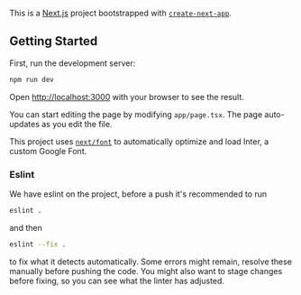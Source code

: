 This is a [Next.js](https://nextjs.org/) project bootstrapped with [`create-next-app`](https://github.com/vercel/next.js/tree/canary/packages/create-next-app).

## Getting Started

First, run the development server:

```bash
npm run dev
```

Open [http://localhost:3000](http://localhost:3000) with your browser to see the result.

You can start editing the page by modifying `app/page.tsx`. The page auto-updates as you edit the file.

This project uses [`next/font`](https://nextjs.org/docs/basic-features/font-optimization) to automatically optimize and load Inter, a custom Google Font.


### Eslint 
We have eslint on the project, before a push it's recommended to run 
```bash
eslint .
```
and then
```bash
eslint --fix .
```
to fix what it detects automatically. Some errors might remain, resolve these manually before pushing the code.
You might also want to stage changes before fixing, so you can see what the linter has adjusted.